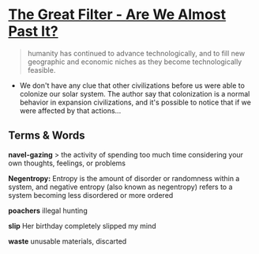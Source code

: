 # [The Great Filter - Are We Almost Past It?](https://mason.gmu.edu/~rhanson/greatfilter.html)

> humanity has continued to advance technologically, and to fill new geographic and economic niches as they become technologically feasible.

* We don't have any clue that other civilizations before us were able to colonize our solar system. The author say that colonization is a normal behavior in expansion civilizations, and it's possible to notice that if we were affected by that actions...

## Terms & Words

**navel-gazing** > the activity of spending too much time considering your own thoughts, feelings, or problems

**Negentropy:**  Entropy is the amount of disorder or randomness within a system, and negative entropy (also known as negentropy) refers to a system becoming less disordered or more ordered

**poachers** illegal hunting 

**slip** Her birthday completely slipped my mind

**waste** unusable materials, discarted
